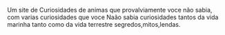 Um site de Curiosidades de animas que provalviamente voce não sabia, com varias curiosidades que voce Naão sabia curiosidades tantos da vida marinha tanto como da vida terrestre
segredos,mitos,lendas.
